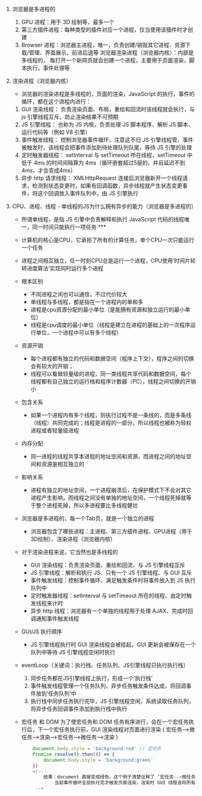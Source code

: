 01. 浏览器是多进程的
    1. GPU 进程：用于 3D 绘制等，最多一个
    2. 第三方插件进程：每种类型的插件对应一个进程，仅当使用该插件时才创建
    3. Browser 进程：浏览器主进程，唯一，负责创建/销毁其它进程、资源下载/管理、界面展示、前进后退等
        浏览器渲染进程（浏览器内核）：内部是多线程的，
        每打开一个新网页就会创建一个进程，主要用于页面渲染，脚本执行，事件处理等



02. 渲染进程（浏览器内核）
    - 浏览器的渲染进程是多线程的，页面的渲染，JavaScript 的执行，事件的循环，都在这个进程内进行：

    1. GUI 渲染线程：
        负责渲染页面、布局，重绘和回流时该线程就会执行，与 js 引擎线程互斥，防止渲染结果不可预期
    2. JS 引擎线程：
        也称为 JS 内核，负责处理 JS 脚本程序、解析 JS 脚本、运行代码等（例如 V8 引擎）
    3. 事件触发线程：
        控制浏览器事件循环，注意这不归 JS 引擎线程管，事件被触发时，该线程会把事件添加到待处理队列队尾，等待 JS 引擎的处理
    4. 定时触发器线程：
        setInterval 与 setTimeout 所在线程，setTimeout 中低于 4ms 的时间间隔算为 4ms（循环嵌套超过5层的，并且延迟不到4ms，才会变成4ms）
    5. 异步 http 请求线程：
        XMLHttpRequest 连接后浏览器新开一个线程请求，检测到状态变更时，如果有回调函数，异步线程就产生状态变更事件，将这个回调放入事件队列中，由 JS 引擎执行



03. CPU、进程、线程 - 单线程的JS为什么拥有异步的能力（浏览器是多进程的）
    <!-- https://juejin.cn/post/6844903919789801486 -->
    - 所谓单线程，是指 JS 引擎中负责解释和执行 JavaScript 代码的线程唯一，同一时间只能执行一项任务 ***
    - 计算机的核心是CPU，它承担了所有的计算任务，单个CPU一次只能运行一个任务
    - 进程之间相互独立，任一时刻CPU总是运行一个进程，CPU使用‘时间片轮转进度算法’实现同时运行多个进程
    - 根本区别
        - 不同进程之间也可以通信，不过代价较大
        - 单线程与多线程，都是指在一个进程内的单和多
        - 进程是cpu资源分配的最小单位（是能拥有资源和独立运行的最小单位）
        - 线程是cpu调度的最小单位（线程是建立在进程的基础上的一次程序运行单位，一个进程中可以有多个线程）
    - 资源开销
        - 每个进程都有独立的代码和数据空间（程序上下文），程序之间的切换会有较大的开销；
        - 线程可以看做轻量级的进程，同一类线程共享代码和数据空间，每个线程都有自己独立的运行栈和程序计数器（PC），线程之间切换的开销小
    - 包含关系
        - 如果一个进程内有多个线程，则执行过程不是一条线的，而是多条线（线程）共同完成的；线程是进程的一部分，所以线程也被称为轻权进程或者轻量级进程
    - 内存分配
        - 同一进程的线程共享本进程的地址空间和资源，而进程之间的地址空间和资源是相互独立的
    - 影响关系
        - 进程有独立的地址空间，一个进程崩溃后，在保护模式下不会对其它进程产生影响，而线程之间没有单独的地址空间，一个线程死掉就等于整个进程死掉，所以多进程要比多线程健壮

    - 浏览器是多进程的，每一个Tab页，就是一个独立的进程
        - 浏览器包含了哪些进程：主进程、第三方插件进程、GPU进程（用于3D绘制）、渲染进程（浏览器内核）
    - 对于渲染进程来说，它当然也是多线程的
        - GUI 渲染线程：负责渲染页面、重绘和回流、与 JS 引擎线程互斥
        - JS 引擎线程：解析和执行 JS、只有一个 JS 引擎线程、与 GUI 互斥
        - 事件触发线程：控制事件循环、满足触发条件时将事件放入到 JS 执行队列中
        - 定时触发器线程：setInterval 与 setTimeout 所在的线程、由定时触发线程来计时
        - 异步 http 线程：浏览器有一个单独的线程用于处理 AJAX、完成时回调通知事件触发线程
    - GUI/JS 执行顺序
        - JS 引擎线程执行时 GUI 渲染线程会被挂起，GUI 更新会被保存在一个队列中等待 JS 引擎线程空闲时执行
    - eventLoop（关键词：执行栈、任务队列、JS引擎线程只执行执行栈）
        1. 同步任务都在JS引擎线程上执行，形成一个‘执行栈’
        2. 事件触发线程管理一个任务队列，异步任务触发条件达成，将回调事件放到‘任务队列’中
        3. 执行栈中同步任务执行完毕，JS 引擎线程空闲，系统读取任务队列，将异步任务回调事件添加到执行栈中执行
    - 宏任务 和 DOM
        为了使宏任务和 DOM 任务有序进行，会在一个宏任务执行后，下一个宏任务执行前，GUI 渲染线程对页面进行渲染
        ( 宏任务-->微任务-->渲染-->宏任务-->微任务-->渲染 ) 
        ```js
            document.body.style = 'background:red' // 宏任务
            Promise.resolve().then(() => {
                document.body.style = 'background:green'
            })
            <!-- 
                结果：document 直接变成绿色，这个例子清楚诠释了 ‘宏任务-->微任务-->渲染’
                    当前事件循环全部执行完才触发页面渲染，渲染时 GUI 线程会将所有 UI 改动优化合并
             -->
        ```



